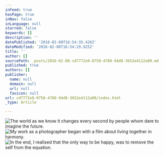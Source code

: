 ```yaml
---
inFeed: true
hasPage: true
inNav: false
inLanguage: null
starred: false
keywords: []
description: ''
datePublished: '2016-02-08T16:54:35.426Z'
dateModified: '2016-02-08T16:54:29.925Z'
title: ''
author: []
sourcePath: _posts/2016-02-08-cd7772e9-0758-4780-94d8-3652e4112a09.md
published: true
authors: []
publisher:
  name: null
  domain: null
  url: null
  favicon: null
url: cd7772e9-0758-4780-94d8-3652e4112a09/index.html
_type: Article

---
```

![The world as we know it changes every second by people whom dare to imagine the future.](https://s3-us-west-2.amazonaws.com/the-grid-img/p/2ea95a2f895bb84ef9e54eedb9c6d34db1ce54a3.jpg)
![My work as a photographer began with a film about living together in harmony.](https://s3-us-west-2.amazonaws.com/the-grid-img/p/5c419629e702582cdb15baa5be652cd5545817a8.png)
![In the end, I realised that the only way to be happy, was to remove the self from the equation.](https://s3-us-west-2.amazonaws.com/the-grid-img/p/eaae1cf590a690d7ce8e594cec7f7747e0a2aaed.png)